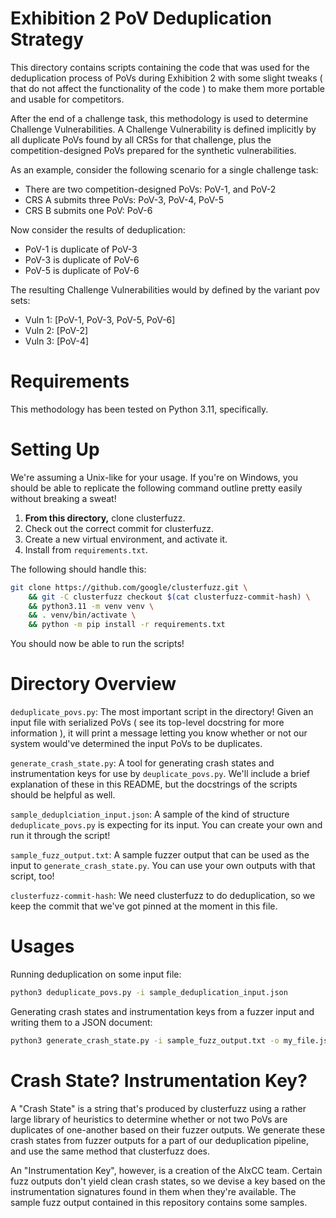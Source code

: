 # Exhibition 2 PoV Deduplication Strategy

This directory contains scripts containing the code that was used for the deduplication process of PoVs during Exhibition 2 with some slight tweaks ( that do not affect the functionality of the code ) to make them more portable and usable for competitors.

After the end of a challenge task, this methodology is used to determine Challenge Vulnerabilities.
A Challenge Vulnerability is defined implicitly by all duplicate PoVs found by all CRSs for that challenge, plus the competition-designed PoVs prepared for the synthetic vulnerabilities.

As an example, consider the following scenario for a single challenge task:

* There are two competition-designed PoVs: PoV-1, and PoV-2
* CRS A submits three PoVs: PoV-3, PoV-4, PoV-5
* CRS B submits one PoV: PoV-6

Now consider the results of deduplication:

* PoV-1 is duplicate of PoV-3
* PoV-3 is duplicate of PoV-6
* PoV-5 is duplicate of PoV-6

The resulting Challenge Vulnerabilities would by defined by the variant pov sets:

* Vuln 1: [PoV-1, PoV-3, PoV-5, PoV-6]
* Vuln 2: [PoV-2]
* Vuln 3: [PoV-4]


# Requirements

This methodology has been tested on Python 3.11, specifically.

# Setting Up

We're assuming a Unix-like for your usage. If you're on Windows, you should be able to replicate the following command outline pretty easily without breaking a sweat!

1. **From this directory,** clone clusterfuzz.
2. Check out the correct commit for clusterfuzz.
3. Create a new virtual environment, and activate it.
4. Install from `requirements.txt`.

The following should handle this:

```bash
git clone https://github.com/google/clusterfuzz.git \
    && git -C clusterfuzz checkout $(cat clusterfuzz-commit-hash) \
    && python3.11 -m venv venv \
    && . venv/bin/activate \
    && python -m pip install -r requirements.txt
```

You should now be able to run the scripts!

# Directory Overview

`deduplicate_povs.py`: The most important script in the directory! Given an input file with serialized PoVs ( see its top-level docstring for more information ), it will print a message letting you know whether or not our system would've determined the input PoVs to be duplicates.

`generate_crash_state.py`: A tool for generating crash states and instrumentation keys for use by `deuplicate_povs.py`. We'll include a brief explanation of these in this README, but the docstrings of the scripts should be helpful as well.

`sample_deduplciation_input.json`: A sample of the kind of structure `deduplicate_povs.py` is expecting for its input. You can create your own and run it through the script!

`sample_fuzz_output.txt`: A sample fuzzer output that can be used as the input to `generate_crash_state.py`. You can use your own outputs with that script, too!

`clusterfuzz-commit-hash`: We need clusterfuzz to do deduplication, so we keep the commit that we've got pinned at the moment in this file.

# Usages

Running deduplication on some input file:

```bash
python3 deduplicate_povs.py -i sample_deduplication_input.json
```

Generating crash states and instrumentation keys from a fuzzer input and writing them to a JSON document:

```bash
python3 generate_crash_state.py -i sample_fuzz_output.txt -o my_file.json
```


# Crash State? Instrumentation Key?

A "Crash State" is a string that's produced by clusterfuzz using a rather large library of heuristics to determine whether or not two PoVs are duplicates of one-another based on their fuzzer outputs. We generate these crash states from fuzzer outputs for a part of our deduplication pipeline, and use the same method that clusterfuzz does.

An "Instrumentation Key", however, is a creation of the AIxCC team. Certain fuzz outputs don't yield clean crash states, so we devise a key based on the instrumentation signatures found in them when they're available. The sample fuzz output contained in this repository contains some samples.

